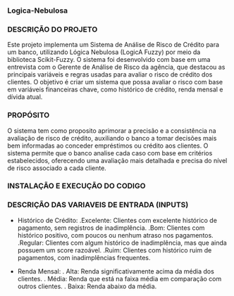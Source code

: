 ### Logica-Nebulosa

### DESCRIÇÃO DO PROJETO

Este projeto implementa um Sistema de Análise de Risco de Crédito para um banco, utilizando Lógica Nebulosa (LogicA Fuzzy) por meio da biblioteca Scikit-Fuzzy. O sistema foi desenvolvido com base em uma entrevista com o Gerente de Análise de Risco da agência, que destacou as principais variáveis e regras usadas para avaliar o risco de crédito dos clientes. O objetivo é criar um sistema que possa avaliar o risco com base em variáveis financeiras chave, como histórico de crédito, renda mensal e dívida atual.

### PROPÓSITO

O sistema tem como proposito aprimorar a precisão e a consistência na avaliação de risco de crédito, auxiliando o banco a tomar decisões mais bem informadas ao conceder empréstimos ou crédito aos clientes. O sistema permite que o banco analise cada caso com base em critérios estabelecidos, oferecendo uma avaliação mais detalhada e precisa do nível de risco associado a cada cliente.

### INSTALAÇÃO E EXECUÇÃO DO CODIGO

### DESCRIÇÃO DAS VARIAVEIS DE ENTRADA (INPUTS)
- Histórico de Crédito:
  .Excelente: Clientes com excelente histórico de pagamento, sem registros de inadimplência.
  .Bom: Clientes com histórico positivo, com poucos ou nenhum atraso nos pagamentos.
  .Regular: Clientes com algum histórico de inadimplência, mas que ainda possuem um score razoável.
  .Ruim: Clientes com histórico ruim de pagamentos, com inadimplências frequentes.

- Renda Mensal:
  . Alta: Renda significativamente acima da média dos clientes.
  . Média: Renda que está na faixa média em comparação com outros clientes.
  . Baixa: Renda abaixo da média.
